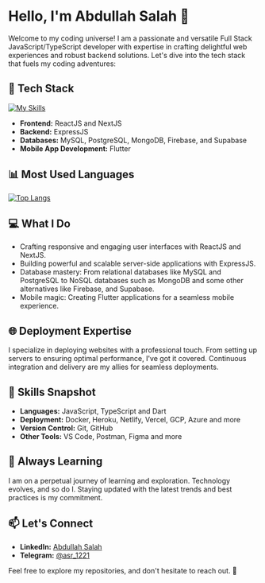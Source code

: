 # Hello, I'm Abdullah Salah 👋

Welcome to my coding universe! I am a passionate and versatile Full Stack JavaScript/TypeScript developer with expertise in crafting delightful web experiences and robust backend solutions. Let's dive into the tech stack that fuels my coding adventures:

## 🚀 Tech Stack
[![My Skills](https://skillicons.dev/icons?i=html,css,tailwind,js,ts,react,next,nodejs,express,pug,dart,flutter,bash,mysql,postgres,mongodb,firebase,supabase,azure,gcp,aws,netlify,vercel,docker,vite,git,postman,vscode,figma)](https://skillicons.dev)
- **Frontend:** ReactJS and NextJS
- **Backend:** ExpressJS
- **Databases:** MySQL, PostgreSQL, MongoDB, Firebase, and Supabase
- **Mobile App Development:** Flutter

## 📊 Most Used Languages
[![Top Langs](https://github-readme-stats.vercel.app/api/top-langs/?username=ASR1221&layout=donut&theme=tokyonight)](https://github.com/ASR1221/github-readme-stats)

## 💻 What I Do
- Crafting responsive and engaging user interfaces with ReactJS and NextJS.
- Building powerful and scalable server-side applications with ExpressJS.
- Database mastery: From relational databases like MySQL and PostgreSQL to NoSQL databases such as MongoDB and some other alternatives like Firebase, and Supabase.
- Mobile magic: Creating Flutter applications for a seamless mobile experience.

## 🌐 Deployment Expertise
I specialize in deploying websites with a professional touch. From setting up servers to ensuring optimal performance, I've got it covered. Continuous integration and delivery are my allies for seamless deployments.

## 🚀 Skills Snapshot
- **Languages:** JavaScript, TypeScript and Dart
- **Deployment:** Docker, Heroku, Netlify, Vercel, GCP, Azure and more
- **Version Control:** Git, GitHub
- **Other Tools:** VS Code, Postman, Figma and more

## 🌱 Always Learning
I am on a perpetual journey of learning and exploration. Technology evolves, and so do I. Staying updated with the latest trends and best practices is my commitment.

## 📫 Let's Connect
- **LinkedIn:** [Abdullah Salah](https://www.linkedin.com/in/abdullah-salah-29209b235)
- **Telegram:** [@asr_1221](https://t.me/asr_1221)

Feel free to explore my repositories, and don't hesitate to reach out. 🚀
